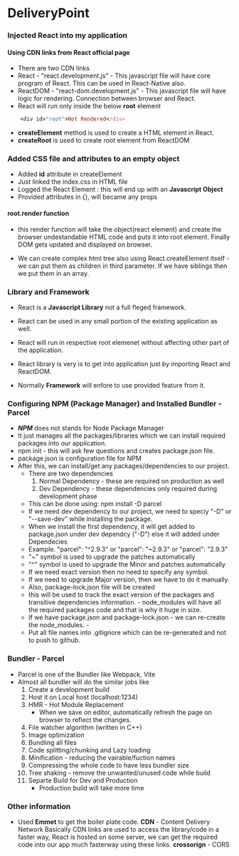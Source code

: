 # DeliveryPoint

### Injected React into my application

#### Using CDN links from React official page

- There are two CDN links
- React - "react.development.js" - This javascript file will have core program of React. This can be used in React-Native also.
- ReactDOM - "react-dom.development.js" - This javascript file will have logic for rendering. Connection between browser and React.
- React will run only inside the below **root** element

```ruby
    <div id="root">Not Rendered</div>
```

- **createElement** method is used to create a HTML element in React.
- **createRoot** is used to create root element from ReactDOM

### Added CSS file and attributes to an empty object

- Added **id** attribute in createElement
- Just linked the index.css in HTML file
- Logged the React Element : this will end up with an **Javascript Object**
- Provided attributes in {}, will became any props

#### root.render function

- this render function will take the object(react element) and create the browser undestandable HTML code and puts it into root element. Finally DOM gets updated and displayed on browser.

- We can create complex html tree also using React.createElement itself - we can put them as children in third parameter. If we have siblings then we put them in an array.

### Library and Framework

- React is a **Javascript Library** not a full fleged framework.
- React can be used in any small portion of the existing application as well.
- React will run in respective root elemenet without affecting other part of the application.
- React library is very is to get into application just by importing React and ReactDOM.

- Normally **Framework** will enfore to use provided feature from it.

### Configuring NPM (Package Manager) and Installed Bundler - Parcel

- **_NPM_** does not stands for Node Package Manager
- It just manages all the packages/libraries which we can install required packages into our application.
- npm init - this will ask few questions and creates package.json file.
- package.json is configuration file for NPM
- After this, we can install/get any packages/dependencies to our project.
  - There are two dependencies
    1. Normal Dependency - these are required on production as well
    2. Dev Dependency - these dependencies only required during development phase
  - This can be done using: npm install -D parcel
  - If we need dev dependency to our project, we need to speciy "-D" or "--save-dev" while installing the package.
  - When we install the first dependency, it will get added to package.json under dev dependcy ("-D") else it will added under Dependecies
  - Example. "parcel": "^2.9.3" or "parcel": "~2.9.3" or "parcel": "2.9.3"
  - "~" symbol is used to upgrade the patches automatically
  - "^" symbol is used to upgrade the Minor and patches automatically
  - If we need exact version then no need to specify any symbol.
  - If we need to upgrade Major version, then we have to do it manually.
  - Also, package-lock.json file will be created
  - this will be used to track the exact version of the packages and transitive dependencies information. - node_modules will have all the required packages code and that is why it huge in size.
  - If we have package.json and package-lock.json - we can re-create the node_modules. -
  - Put all file names into .gitignore which can be re-generated and not to push to github.

### Bundler - Parcel

- Parcel is one of the Bundler like Webpack, Vite
- Almost all bundler will do the similar jobs like
  1.  Create a development build
  2.  Host it on Local host (localhost:1234)
  3.  HMR - Hot Module Replacement
      - When we save on editor, automatically refresh the page on browser to reflect the changes.
  4.  File watcher algorithm (written in C++)
  5.  Image optimization
  6.  Bundling all files
  7.  Code splitting/chunking and Lazy loading
  8.  Minification - reducing the vairable/fuction names
  9.  Compressing the whole code to have less bundler size
  10. Tree shaking - remove the unwanted/unused code while build
  11. Separte Build for Dev and Production
      - Production build will take more time

### Other information

- Used **Emmet** to get the boiler plate code.
  **CDN** - Content Delivery Network
  Basically CDN links are used to access the library/code in a faster way, React is hosted on some server, we can get the required code into our app much fasterway using these links.
  **crossorign** - CORS
